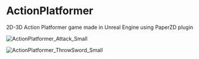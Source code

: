 # ActionPlatformer
2D-3D Action Platformer game made in Unreal Engine using PaperZD plugin

![ActionPlatformer_Attack_Small](https://github.com/sidalay/ActionPlatformer/assets/72498122/0b471390-dedb-4632-b8f2-4f12f444c46d)

![ActionPlatformer_ThrowSword_Small](https://github.com/sidalay/ActionPlatformer/assets/72498122/84686e3e-255b-4bae-aeef-6d415c4db818)
